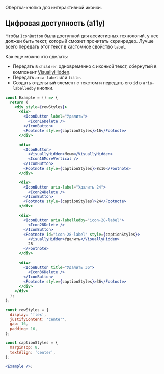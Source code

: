 Обертка-кнопка для интерактивной иконки.

## Цифровая доступность (a11y)

Чтобы `IconButton` была доступной для ассистивных технологий, у нее должен быть текст, который сможет прочитать скринридер. Лучше всего передать этот текст в кастомное свойство `label`.

Как еще можно это сделать:

- Передать в `children` одновременно с иконкой текст, обернутый в компонент [VisuallyHidden](#!/VisuallyHidden).
- Передать `aria-label` или `title`.
- Создать отдельный элемент с текстом и передать его `id` в `aria-labelledby` кнопки.

```jsx { "props": { "layout": false, "adaptivity": true } }
const Example = () => {
  return (
    <div style={rowStyles}>
      <div>
        <IconButton label="Удалить">
          <Icon16Delete />
        </IconButton>
        <Footnote style={captionStyles}>16</Footnote>
      </div>

      <div>
        <IconButton>
          <VisuallyHidden>Меню</VisuallyHidden>
          <Icon16MoreVertical />
        </IconButton>
        <Footnote style={captionStyles}>8x16</Footnote>
      </div>

      <div>
        <IconButton aria-label="Удалить 24">
          <Icon24Delete />
        </IconButton>
        <Footnote style={captionStyles}>24</Footnote>
      </div>

      <div>
        <IconButton aria-labelledby="icon-28-label">
          <Icon28Delete />
        </IconButton>
        <Footnote id="icon-28-label" style={captionStyles}>
          <VisuallyHidden>Удалить</VisuallyHidden>
          28
        </Footnote>
      </div>

      <div>
        <IconButton title="Удалить 36">
          <Icon36Delete />
        </IconButton>
        <Footnote style={captionStyles}>36</Footnote>
      </div>
    </div>
  );
};

const rowStyles = {
  display: 'flex',
  justifyContent: 'center',
  gap: 16,
  padding: 16,
};

const captionStyles = {
  marginTop: 8,
  textAlign: 'center',
};

<Example />;
```
